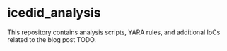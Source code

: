 # icedid_analysis
This repository contains analysis scripts, YARA rules, and additional IoCs related to the blog post TODO.

